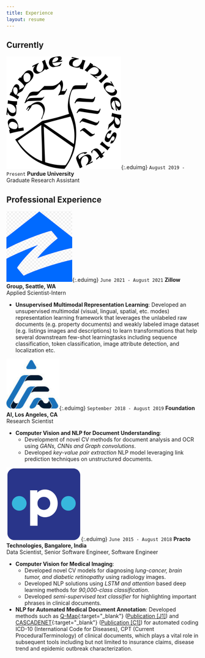 ```yaml
---
title: Experience
layout: resume
---
```

## Currently

![](/images/purdue-logo.png){:.eduimg}
`August 2019 - Present`
__Purdue University__
<br/>Graduate Research Assistant


## Professional Experience

![](/images/zillow-logo.png){:.eduimg}
`June 2021 - August 2021`
__Zillow Group, Seattle, WA__
<br/> Applied Scientist-Intern

- **Unsupervised Multimodal Representation Learning**: Developed an unsupervised multimodal (visual, lingual, spatial, etc. modes) representation learning framework that leverages the unlabeled raw documents (e.g.  property documents) and weakly labeled image dataset (e.g.  listings images and descriptions) to learn transformations that help several downstream few-shot learningtasks including sequence classification, token classification, image attribute detection, and localization etc.

![](/images/fai-logo.png){:.eduimg}
`September 2018 - August 2019`
__Foundation AI, Los Angeles, CA__
<br/>Research Scientist

- **Computer Vision and NLP for Document Understanding**:
  - Development of novel CV methods for document analysis and OCR using _GANs, CNNs and Graph convolutions_.
  - Developed _key-value pair extraction_ NLP model leveraging link prediction techniques on unstructured documents.

![](/images/practo-logo.png){:.eduimg}
`June 2015 - August 2018`
__Practo Technologies, Bangalore, India__
<br/>Data Scientist, Senior Software Engineer, Software Engineer

- **Computer Vision for Medical Imaging**:
  - Developed novel CV models for diagnosing _lung-cancer, brain tumor, and diabetic retinopathy_ using radiology images.
  - Developed NLP solutions using _LSTM and attention_ based deep learning methods for _90,000-class classification_.
  - Developed _semi-supervised text classifier_ for highlighting important phrases in clinical documents.
- **NLP for Automated Medical Document Annotation**: Developed methods such as [Q-Map](https://publications.waset.org/f10009490/pdf){:target="_blank"} ([Publication [J1]](/publications/)) and [CASCADENET](https://link.springer.com/chapter/10.1007/978-3-030-12385-7_6){:target="_blank"} ([Publication [C1]](/publications/)) for automated coding ICD-10 (International Code for Diseases), CPT (Current ProceduralTerminology) of clinical documents, which plays a vital role in subsequent tools including but not limited to insurance claims, disease trend and epidemic outbreak characterization.
